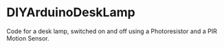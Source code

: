 # DIYArduinoDeskLamp
Code for a desk lamp, switched on and off using a Photoresistor and a PIR Motion Sensor.
